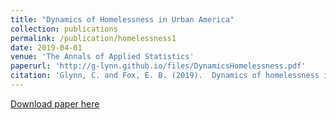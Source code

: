 ```yaml
---
title: "Dynamics of Homelessness in Urban America"
collection: publications
permalink: /publication/homelessness1
date: 2019-04-01
venue: 'The Annals of Applied Statistics'
paperurl: 'http://g-lynn.github.io/files/DynamicsHomelessness.pdf'
citation: 'Glynn, C. and Fox, E. B. (2019).  Dynamics of homelessness in urban America.  The Annals of Applied Statistics, 13(1):573-605. doi:10.1214/18-AOAS1200. https://projecteuclid.org/euclid.aoas/1554861661'
---
```


[Download paper here](http://g-lynn.github.io/files/DynamicsHomelessness.pdf)
